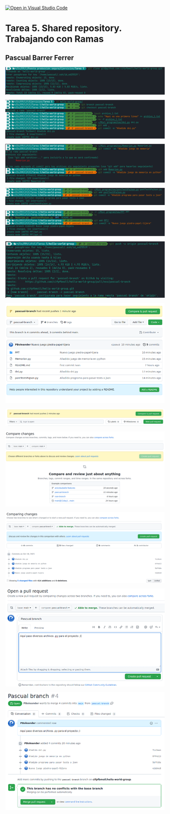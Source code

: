 [![Open in Visual Studio Code](https://classroom.github.com/assets/open-in-vscode-f059dc9a6f8d3a56e377f745f24479a46679e63a5d9fe6f495e02850cd0d8118.svg)](https://classroom.github.com/online_ide?assignment_repo_id=6053855&assignment_repo_type=AssignmentRepo)
# Tarea 5. Shared repository. Trabajando con Ramas

## Pascual Barrer Ferrer


![](Capturas/01.png)

![](Capturas/02.png)

![](Capturas/03.png)

![](Capturas/04.png)

![](Capturas/05.png)

![](Capturas/06.png)

![](Capturas/07.png)

![](Capturas/08.png)

![](Capturas/09.png)

![](Capturas/10.png)

![](Capturas/11.png)

![](Capturas/12.png)
